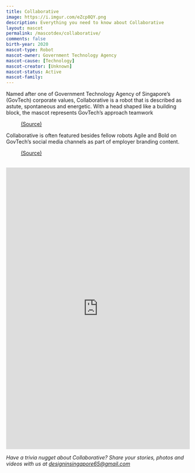 ```yaml
---
title: Collaborative
image: https://i.imgur.com/eZcp8QY.png
description: Everything you need to know about Collaborative
layout: mascot
permalink: /mascotdex/collaborative/
comments: false
birth-year: 2020
mascot-type: Robot
mascot-owner: Government Technology Agency
mascot-cause: [Technology]
mascot-creator: [Unknown]
mascot-status: Active
mascot-family: 
---
```


Named after one of Government Technology Agency of Singapore’s (GovTech) corporate values, Collaborative is a robot that is described as astute, spontaneous and energetic. With a head shaped like a building block, the mascot represents GovTech’s approach teamwork

<figure>
<img src="https://i.imgur.com/TnjyX4X.jpg" alt="">
<figcaption><a href="https://www.facebook.com/GovTechSG/posts/-mascots-assemble-youve-seen-our-robots-and-gayle-deliver-you-the-latest-tech-ne/461839979309552/" target="_blank">(Source)</a></figcaption>
</figure>


Collaborative is often featured besides fellow robots Agile and Bold on GovTech’s social media channels as part of employer branding content.

<figure>
<img src="https://i.imgur.com/0XZRwYy.jpg" alt="">
<figcaption><a href="https://www.facebook.com/GovTechSG/posts/pfbid0WFDKGh931rXmACFNXRFU5vp3QzXdYdpeCGhtKDGd17gXh8Dnm6Vwqs2Wzn4nec7el " target="_blank">(Source)</a></figcaption>
</figure>

<br>

<div class="fb-post-container">
<iframe src="https://www.facebook.com/plugins/post.php?href=https%3A%2F%2Fwww.facebook.com%2FGovTechSG%2Fposts%2Fpfbid02tig6UjzGo7GTr5u7w7yP4eSDAzJyRaKqsNsoVx2G51ZyE68BQ5QAhyELJfW3KtWxl&show_text=true&width=500" width="500" height="766" style="border:none;overflow:hidden" scrolling="no" frameborder="0" allowfullscreen="true" allow="autoplay; clipboard-write; encrypted-media; picture-in-picture; web-share"></iframe>
</div>

<i>Have a trivia nugget about Collaborative? Share your stories, photos and videos with us at designinsingapore65@gmail.com</i>
